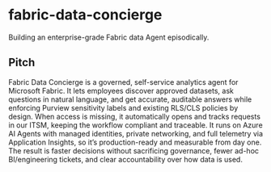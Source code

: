 # fabric-data-concierge
Building an enterprise-grade Fabric data Agent episodically.

## Pitch

Fabric Data Concierge is a governed, self-service analytics agent for Microsoft Fabric. It lets employees discover approved datasets, ask questions in natural language, and get accurate, auditable answers while enforcing Purview sensitivity labels and  existing RLS/CLS policies by design. When access is missing, it automatically opens and tracks requests in our ITSM, keeping the workflow compliant and traceable. It runs on Azure AI Agents with managed identities, private networking, and full telemetry via Application Insights, so it’s production-ready and measurable from day one. The result is faster decisions without sacrificing governance, fewer ad-hoc BI/engineering tickets, and clear accountability over how data is used.
